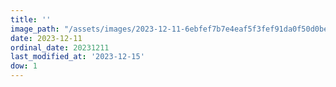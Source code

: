 ```yaml
---
title: ''
image_path: "/assets/images/2023-12-11-6ebfef7b7e4eaf5f3fef91da0f50d0be.jpeg"
date: 2023-12-11
ordinal_date: 20231211
last_modified_at: '2023-12-15'
dow: 1
---
```


